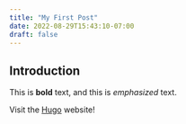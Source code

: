 ```yaml
---
title: "My First Post"
date: 2022-08-29T15:43:10-07:00
draft: false
---
```


## Introduction

This is **bold** text, and this is *emphasized* text.

Visit the [Hugo](https://gohugo.io) website!
